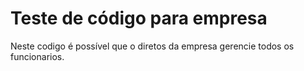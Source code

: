 # Teste de código para empresa

Neste codigo é possível que o diretos da empresa gerencie todos os funcionarios.
